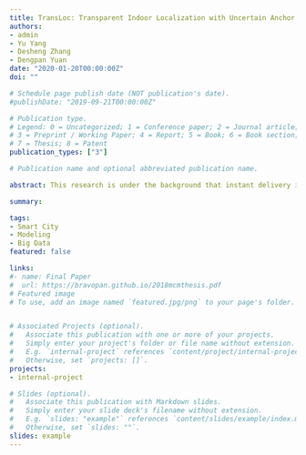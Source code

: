 ```yaml
---
title: TransLoc: Transparent Indoor Localization with Uncertain Anchor Information for Instant Delivery
authors:
- admin
- Yu Yang
- Desheng Zhang
- Dengpan Yuan
date: "2020-01-20T00:00:00Z"
doi: ""

# Schedule page publish date (NOT publication's date).
#publishDate: "2019-09-21T00:00:00Z"

# Publication type.
# Legend: 0 = Uncategorized; 1 = Conference paper; 2 = Journal article;
# 3 = Preprint / Working Paper; 4 = Report; 5 = Book; 6 = Book section;
# 7 = Thesis; 8 = Patent
publication_types: ["3"]

# Publication name and optional abbreviated publication name.

abstract: This research is under the background that instant delivery is an important urban service in recent years driven by the increasing consumer for quick product delivery, which generally requries to be delivered within half an hour in an urban area. One important issue for the business is to keep updating the status of carries especially the real-time locations, which is challenging when they are in an indoor environment. In this research, we addressed two challenges including uncertain anchor reporting behaviors and indoor mobility behaviors. We evaluate our system on 1,000 carries, which shows improvement ove two baselines by, and achieve a competitive result compared to a label-extensive baseline.

summary:

tags:
- Smart City
- Modeling
- Big Data
featured: false

links:
#- name: Final Paper
#  url: https://bravopan.github.io/2018mcmthesis.pdf
# Featured image
# To use, add an image named `featured.jpg/png` to your page's folder.


# Associated Projects (optional).
#   Associate this publication with one or more of your projects.
#   Simply enter your project's folder or file name without extension.
#   E.g. `internal-project` references `content/project/internal-project/index.md`.
#   Otherwise, set `projects: []`.
projects:
- internal-project

# Slides (optional).
#   Associate this publication with Markdown slides.
#   Simply enter your slide deck's filename without extension.
#   E.g. `slides: "example"` references `content/slides/example/index.md`.
#   Otherwise, set `slides: ""`.
slides: example
---
```


